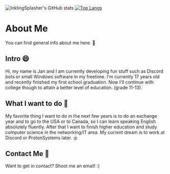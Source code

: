 ![InklingSplasher's GitHub stats](https://github-readme-stats.vercel.app/api?username=inklingsplasher&show_icons=true&theme=omni)
[![Top Langs](https://github-readme-stats.vercel.app/api/top-langs/?username=inklingsplasher&theme=omni&layout=compact)](https://github.com/anuraghazra/github-readme-stats)

# About Me
You can find general info about me here. 💖

## Intro 😄
Hi, my name is Jan and I am currently developing fun stuff such as Discord bots or small Windows software in my freetime. 
I'm currently 17 years old and recently finished my first school graduation. Now I'll continue with college though to attain a better level of education. (grade 11-13).

## What I want to do 💼
My favorite thing I want to do in the next few years is to do an exchange year and to go to the USA or to Canada, so I can learn speaking English absolutely fluently. After that I want to finish higher education and study computer science in the networking/IT area. My current dream is to work at Discord or ProtonSystems later. :p

## Contact Me 📲
Want to get in contact? Shoot me an email! :)
